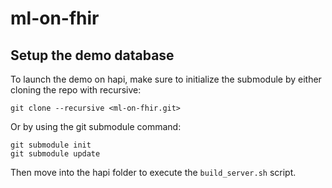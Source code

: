 # ml-on-fhir

## Setup the demo database
To launch the demo on hapi, make sure to initialize the submodule by either cloning the repo with recursive:
```console
git clone --recursive <ml-on-fhir.git>
```
Or by using the git submodule command:
```console
git submodule init
git submodule update
```
Then move into the hapi folder to execute the `build_server.sh` script.

